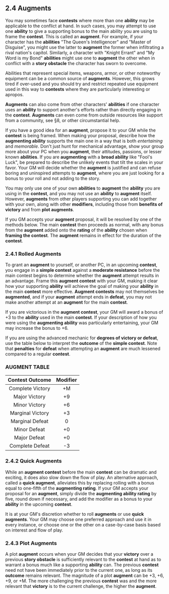 ## 2.4 Augments

You may sometimes face **contests** where more than one **ability** may be applicable to the conflict at hand. In such cases, you may attempt to use one **ability** to give a supporting bonus to the main ability you are using to frame the **contest**. This is called an **augment**. For example, if your character has the **abilities** "The Queen's Intelligencer" and "Master of Disguise", you might use the latter to **augment** the former when infiltrating a rival nation's capitol. Similarly, a character with "Knight Errant" and "My Word is my Bond" **abilities** might use one to **augment** the other when in conflict with a **story obstacle** the character has sworn to overcome.

Abilities that represent special items, weapons, armor, or other noteworthy equipment can be a common source of **augments**. However, this grows tired if over-used and you should try and restrict repeated use equipment used in this way to **contests** where they are particularly interesting or apropos.

**Augments** can also come from other characters' **abilities** if one character uses an **ability** to support another's efforts rather than directly engaging in the **contest**. **Augments** can even come from outside resources like support from a community, see §8, or other circumstantial help.

If you have a good idea for an **augment**, propose it to your GM while the **contest** is being framed. When making your proposal, describe how the **augmenting ability** supports the main one in a way that is both *entertaining* and *memorable*. Don't just hunt for mechanical advantage, show your group more about your PC when you **augment**, their attitudes, passions, or lesser known **abilities**. If you are **augmenting** with a **broad ability** like "Fool's Luck", be prepared to describe the unlikely events that tilt the scales in your favor. Your GM will decide whether the **augment** is justified and can refuse boring and uninspired attempts to **augment**, where you are just looking for a bonus to your roll and not adding to the story.

You may only use one of your own **abilities** to **augment** the **ability** you are using in the **contest**, and you may not use an **ability** to **augment** itself. However, **augments** from other players supporting you can add together with your own, along with other **modifiers**, including those from **benefits of victory** and from **plot augments**.

If you GM accepts your **augment** proposal, it will be resolved by one of the methods below. The main **contest** then proceeds as normal, with any bonus from the **augment** added onto the **rating** of the **ability** chosen when **framing the contest**. The **augment** remains in effect for the duration of the **contest**.

### 2.4.1 Rolled Augments

To grant an **augment** to yourself, or another PC, in an upcoming **contest**, you engage in a **simple contest** against a **moderate resistance** before the main contest begins to determine whether the **augment** attempt results in an advantage. Frame this **augment contest** with your GM, making it clear how your supporting **ability** will achieve the goal of making your **ability** in the main **contest** more effective. **Augment contests** may not themselves be **augmented**, and if your **augment** attempt ends in **defeat**, you may not make another attempt at an **augment** for the main **contest**. 

If you are victorious in the **augment contest**, your GM will award a bonus of +3 to the **ability** used in the main **contest**. If your description of how you were using the **augmenting ability** was particularly entertaining, your GM may increase the bonus to +6.

If you are using the advanced mechanic for **degrees of victory or defeat**, use the table below to interpret the **outcome** of the **simple contest**. Note that **penalties** for **defeat** when attempting an **augment** are much lessened compared to a regular **contest**.

### AUGMENT TABLE

|Contest Outcome|Modifier|
|:-------------:|:-------------:|
|Complete Victory|+M|
|Major Victory|+9|
|Minor Victory|+6|
|Marginal Victory|+3|
|Marginal Defeat|0|
|Minor Defeat|+0|
|Major Defeat|+0|
|Complete Defeat|-3|

### 2.4.2 Quick Augments

While an **augment contest** before the main **contest** can be dramatic and exciting, it does also slow down the flow of play. An alternative approach, called a **quick augment**, alleviates this by replacing rolling with a bonus equal to one-fifth of the **augmenting rating**. If your GM accepts your proposal for an **augment**, simply divide the **augmenting ability rating** by five, round down if necessary, and add the modifier as a bonus to your **ability** in the upcoming **contest**.

It is at your GM's discretion whether to roll **augments** or use **quick augments**. Your GM may choose one preferred approach and use it in every instance, or choose one or the other on a case-by-case basis based on interest and flow of play.  

### 2.4.3 Plot Augments

A plot **augment** occurs when your GM decides that your **victory** over a previous **story obstacle** is sufficiently relevant to the **contest** at hand as to warrant a bonus much like a supporting **ability** can. The previous **contest** need not have been immediately prior to the current one, as long as its **outcome** remains relevant. The magnitude of a plot **augment** can be +3, +6, +9, or +M. The more challenging the previous **contest** was and the more relevant that **victory** is to the current challenge, the higher the **augment**.

